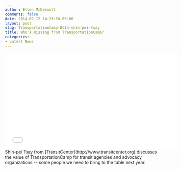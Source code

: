 ```yaml
---
author: Ellen McDermott
comments: false
date: 2014-02-12 14:23:38-05:00
layout: post
slug: TransportationCamp-DC14-shin-pei-tsay
title: Who's missing from TransportationCamp?
categories:
- Latest News
---
```


<iframe width="560" height="315" src="//www.youtube.com/watch?v=4g-Qx7DVGE0" frameborder="0" allowfullscreen></iframe>Shin-pei Tsay from [TransitCenter](http://www.transitcenter.org) discusses the value of TransportationCamp for transit agencies and advocacy organizations -- some people we need to bring to the table next year.

